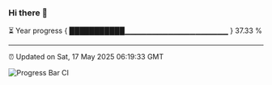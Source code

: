 ### Hi there 👋

⏳ Year progress { ███████████▁▁▁▁▁▁▁▁▁▁▁▁▁▁▁▁▁▁▁ } 37.33 %

---

⏰ Updated on Sat, 17 May 2025 06:19:33 GMT

![Progress Bar CI](https://github.com/liununu/liununu/workflows/Progress%20Bar%20CI/badge.svg)
